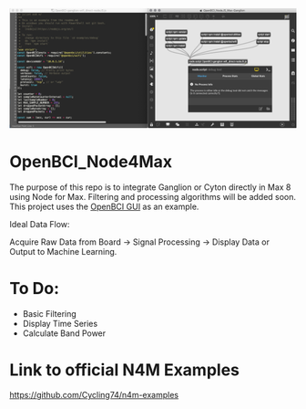 ![OpenBCI_N4M_Screenshot](https://github.com/retiutut/OpenBCI_Node4Max/blob/master/OpenBCI_N4M_Screenshot.png)

# OpenBCI_Node4Max
The purpose of this repo is to integrate Ganglion or Cyton directly in Max 8 using Node for Max. Filtering and processing algorithms will be added soon. This project uses the [OpenBCI GUI](https://github.com/OpenBCI/OpenBCI_GUI) as an example. 

Ideal Data Flow:

Acquire Raw Data from Board -> Signal Processing -> Display Data or Output to Machine Learning.

# To Do:
- Basic Filtering
- Display Time Series
- Calculate Band Power

# Link to official N4M Examples
https://github.com/Cycling74/n4m-examples
